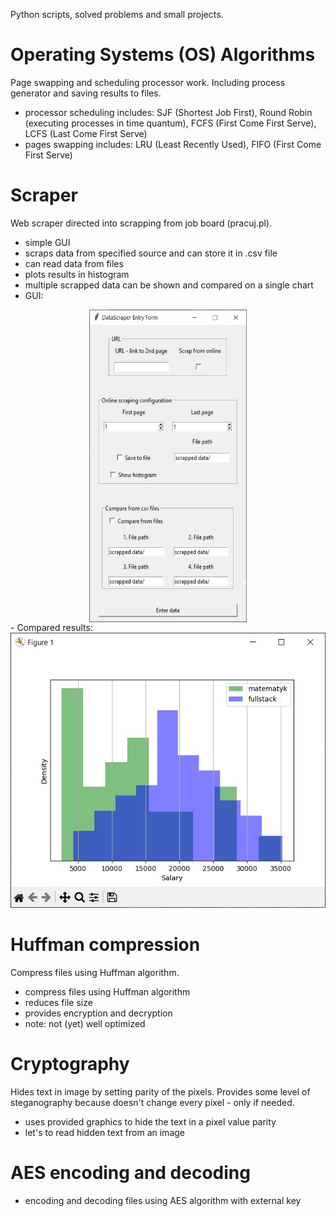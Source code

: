<style>
.center {
  display: block;
  margin-left: auto;
  margin-right: auto;
  width: 50%;
}
.aligncenter {
  text-align: center;
}
</style>
Python scripts, solved problems and small projects.

# Operating Systems (OS) Algorithms
Page swapping and scheduling processor work. Including process generator and saving results to files.
- processor scheduling includes: SJF (Shortest Job First), Round Robin (executing processes in time quantum), FCFS (First Come First Serve), LCFS (Last Come First Serve)
- pages swapping includes: LRU (Least Recently Used), FIFO (First Come First Serve)

# Scraper
Web scraper directed into scrapping from job board (pracuj.pl).
- simple GUI
- scraps data from specified source and can store it in .csv file
- can read data from files
- plots results in histogram
- multiple scrapped data can be shown and compared on a single chart
- GUI:
<div align="center">
<img src="/Scraper/scraper gui.jpg" alt="gui" title="gui" height="500" class="center">
</div>
- Compared results:

<img src="/Scraper/scraper histogram.jpg" alt="histogram" title="histogram" height=50%>

# Huffman compression
Compress files using Huffman algorithm.
- compress files using Huffman algorithm
- reduces file size
- provides encryption and decryption
- note: not (yet) well optimized

# Cryptography
Hides text in image by setting parity of the pixels. Provides some level of steganography because doesn't change every pixel - only if needed. 
- uses provided graphics to hide the text in a pixel value parity
- let's to read hidden text from an image

# AES encoding and decoding
- encoding and decoding files using AES algorithm with external key

